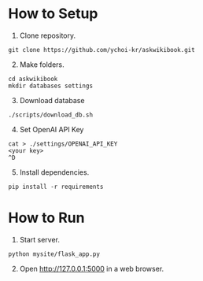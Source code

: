 # How to Setup

1. Clone repository.

```
git clone https://github.com/ychoi-kr/askwikibook.git
```

2. Make folders.

```
cd askwikibook
mkdir databases settings
```

3. Download database

```
./scripts/download_db.sh
```

4. Set OpenAI API Key

```
cat > ./settings/OPENAI_API_KEY
<your key>
^D
```

5. Install dependencies.

```
pip install -r requirements
```

# How to Run

1. Start server.

```
python mysite/flask_app.py
```

2. Open <http://127.0.0.1:5000> in a web browser.

